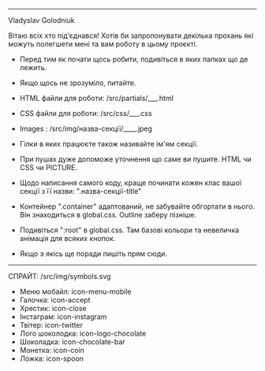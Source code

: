 _________________________________________________________________________________________________________
Vladyslav Golodniuk

Вітаю всіх хто під'єднався! 
Хотів би запропонувати декілька прохань які можуть полегшети мені та вам роботу в цьому проєкті.
- Перед тим як почати щось робити, подивіться в яких папках що де лежить.
- Якщо щось не зрозуміло, питайте.
- HTML файли для роботи: /src/partials/___.html
- CSS файли для роботи: /src/css/___.css
- Images : /src/img/назва-секції/____.jpeg

- Гілки в яких працюєте також називайте ім'ям секції.
- При пушах дуже допоможе уточнення що саме ви пушите. HTML чи CSS чи PICTURE.
- Щодо написання самого коду, краще починати кожен клас вашої секції з її назви: ".назва-секції-title"
- Контейнер ".container" адаптований, не забувайте обгортати в нього. Він знаходиться в global.css. Outline заберу пізніше.
- Подивіться ":root" в global.css. Там базові кольори та невеличка анімація для всяких кнопок.

- Якщо э якісь ще поради пишіть прям сюди.
____________________________________________________________________________________________________________

СПРАЙТ: /src/img/symbols.svg

- Меню мобайл:      icon-menu-mobile
- Галочка:          icon-accept
- Хрестик:          icon-close
- Інстаграм:        icon-instagram
- Твітер:           icon-twitter
- Лого шоколодка:   icon-logo-chocolate
- Шоколадка:        icon-chocolate-bar
- Монетка:          icon-coin
- Ложка:            icon-spoon